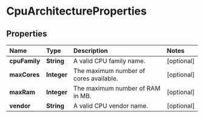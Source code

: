 # CpuArchitectureProperties

## Properties

| Name | Type | Description | Notes |
| :--- | :--- | :--- | :--- |
| **cpuFamily** | **String** | A valid CPU family name. | \[optional\] |
| **maxCores** | **Integer** | The maximum number of cores available. | \[optional\] |
| **maxRam** | **Integer** | The maximum number of RAM in MB. | \[optional\] |
| **vendor** | **String** | A valid CPU vendor name. | \[optional\] |

